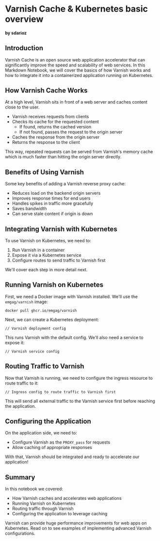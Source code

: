 
# Varnish Cache & Kubernetes basic overview
#### by sdarioz

## Introduction

Varnish Cache is an open source web application accelerator that can significantly improve the speed and scalability of web services. In this Markdown Notebook, we will cover the basics of how Varnish works and how to integrate it into a containerized application running on Kubernetes.

## How Varnish Cache Works

At a high level, Varnish sits in front of a web server and caches content close to the user.

- Varnish receives requests from clients
- Checks its cache for the requested content
    - If found, returns the cached version
    - If not found, passes the request to the origin server
- Caches the response from the origin server
- Returns the response to the client

This way, repeated requests can be served from Varnish's memory cache which is much faster than hitting the origin server directly.

## Benefits of Using Varnish

Some key benefits of adding a Varnish reverse proxy cache:

- Reduces load on the backend origin servers
- Improves response times for end users
- Handles spikes in traffic more gracefully
- Saves bandwidth
- Can serve stale content if origin is down

## Integrating Varnish with Kubernetes

To use Varnish on Kubernetes, we need to:

1. Run Varnish in a container
2. Expose it via a Kubernetes service
3. Configure routes to send traffic to Varnish first

We'll cover each step in more detail next.

## Running Varnish on Kubernetes

First, we need a Docker image with Varnish installed. We'll use the `emgag/varnish` image:

```
docker pull ghcr.io/emgag/varnish
```

Next, we can create a Kubernetes deployment:

```
// Varnish deployment config 
```

This runs Varnish with the default config. We'll also need a service to expose it:

```
// Varnish service config
```

## Routing Traffic to Varnish

Now that Varnish is running, we need to configure the ingress resource to route traffic to it:

```
// Ingress config to route traffic to Varnish first
```

This will send all external traffic to the Varnish service first before reaching the application.

## Configuring the Application

On the application side, we need to:

- Configure Varnish as the `PROXY_pass` for requests
- Allow caching of appropriate responses

With that, Varnish should be integrated and ready to accelerate our application!

## Summary

In this notebook we covered:

- How Varnish caches and accelerates web applications
- Running Varnish on Kubernetes
- Routing traffic through Varnish
- Configuring the application to leverage caching

Varnish can provide huge performance improvements for web apps on Kubernetes. Read on to see examples of implementing advanced Varnish configurations.


